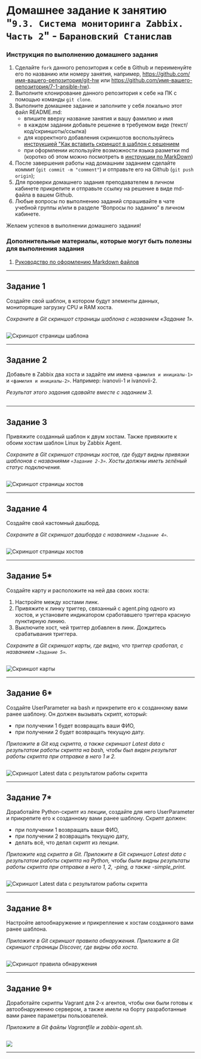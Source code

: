 # Домашнее задание к занятию "`9.3. Система мониторинга Zabbix. Часть 2`" - `Барановский Станислав`


### Инструкция по выполнению домашнего задания

   1. Сделайте `fork` данного репозитория к себе в Github и переименуйте его по названию или номеру занятия, например, https://github.com/имя-вашего-репозитория/git-hw или  https://github.com/имя-вашего-репозитория/7-1-ansible-hw).
   2. Выполните клонирование данного репозитория к себе на ПК с помощью команды `git clone`.
   3. Выполните домашнее задание и заполните у себя локально этот файл README.md:
      - впишите вверху название занятия и вашу фамилию и имя
      - в каждом задании добавьте решение в требуемом виде (текст/код/скриншоты/ссылка)
      - для корректного добавления скриншотов воспользуйтесь [инструкцией "Как вставить скриншот в шаблон с решением](https://github.com/netology-code/sys-pattern-homework/blob/main/screen-instruction.md)
      - при оформлении используйте возможности языка разметки md (коротко об этом можно посмотреть в [инструкции  по MarkDown](https://github.com/netology-code/sys-pattern-homework/blob/main/md-instruction.md))
   4. После завершения работы над домашним заданием сделайте коммит (`git commit -m "comment"`) и отправьте его на Github (`git push origin`);
   5. Для проверки домашнего задания преподавателем в личном кабинете прикрепите и отправьте ссылку на решение в виде md-файла в вашем Github.
   6. Любые вопросы по выполнению заданий спрашивайте в чате учебной группы и/или в разделе “Вопросы по заданию” в личном кабинете.
   
Желаем успехов в выполнении домашнего задания!
   
### Дополнительные материалы, которые могут быть полезны для выполнения задания

1. [Руководство по оформлению Markdown файлов](https://gist.github.com/Jekins/2bf2d0638163f1294637#Code)

---

## Задание 1

Создайте свой шаблон, в котором будут элементы данных, мониторящие загрузку CPU и RAM хоста.

*Сохраните в Git скриншот страницы шаблона с названием «Задание 1».*
```
```
![Скриншот страницы шаблона](https://github.com/StanislavBaranovskii/9-3-hw-zabbix-2/blob/main/img/9-3-1.png "Скриншот страницы шаблона")

---

## Задание 2

Добавьте в Zabbix два хоста и задайте им имена `<фамилия и инициалы-1>` и `<фамилия и инициалы-2>`. Например: ivanovii-1 и ivanovii-2.

*Результат этого задания сдавайте вместе с заданием 3.*
```
```

---

## Задание 3

Привяжите созданный шаблон к двум хостам. Также привяжите к обоим хостам шаблон Linux by Zabbix Agent.

*Сохраните в Git скриншот страницы хостов, где будут видны привязки шаблонов с названиями `«Задание 2-3»`. Хосты должны иметь зелёный статус подключения.*
```
```
![Скриншот страницы хостов](https://github.com/StanislavBaranovskii/9-3-hw-zabbix-2/blob/main/img/9-2-3.png "Скриншот страницы хостов")

---

## Задание 4

Создайте свой кастомный дашборд.

*Сохраните в Git скриншот дашборда с названием `«Задание 4»`.*
```
```
![Скриншот страницы хостов](https://github.com/StanislavBaranovskii/9-3-hw-zabbix-2/blob/main/img/9-3-4.png "Скриншот страницы хостов")

---

## Задание 5*

Создайте карту и расположите на ней два своих хоста:

1. Настройте между хостами линк.
2. Привяжите к линку триггер, связанный с agent.ping одного из хостов, и установите индикатором сработавшего триггера красную пунктирную линию.
3. Выключите хост, чей триггер добавлен в линк. Дождитесь срабатывания триггера.

*Сохраните в Git скриншот карты, где видно, что триггер сработал, с названием `«Задание 5»`.*
```
```
![Скриншот карты](https://github.com/StanislavBaranovskii/9-2-hw-zabbix-1/blob/main/img/9.2.3.png "Скриншот карты")

---

## Задание 6*

Создайте UserParameter на bash и прикрепите его к созданному вами ранее шаблону. Он должен вызывать скрипт, который:

- при получении 1 будет возвращать ваши ФИО,
- при получении 2 будет возвращать текущую дату.

*Приложите в Git код скрипта, а также скриншот Latest data с результатом работы скрипта на bash, чтобы был виден результат работы скрипта при отправке в него 1 и 2.*
```
```
![Скриншот Latest data с результатом работы скрипта](https://github.com/StanislavBaranovskii/9-3-hw-zabbix-2/blob/main/img/9-3-6.png "Скриншот Latest data с результатом работы скрипта")

---

## Задание 7*

Доработайте Python-скрипт из лекции, создайте для него UserParameter и прикрепите его к созданному вами ранее шаблону. Скрипт должен:

- при получении 1 возвращать ваши ФИО,
- при получении 2 возвращать текущую дату,
- делать всё, что делал скрипт из лекции.

*Приложите код скрипта в Git. Приложите в Git скриншот Latest data с результатом работы скрипта на Python, чтобы были видны результаты работы скрипта при отправке в него 1, 2, -ping, а также -simple_print.*
```
```
![Скриншот Latest data с результатом работы скрипта](https://github.com/StanislavBaranovskii/9-3-hw-zabbix-2/blob/main/img/9-3-7.png "Скриншот Latest data с результатом работы скрипта")

---

## Задание 8*

Настройте автообнаружение и прикрепление к хостам созданного вами ранее шаблона.

*Приложите в Git скриншот правила обнаружения. Приложите в Git скриншот страницы Discover, где видны оба хоста.*
```
```
![Скриншот правила обнаружения](https://github.com/StanislavBaranovskii/9-3-hw-zabbix-2/blob/main/img/9-3-8.png "Скриншот правила обнаружения")

---

## Задание 9*

Доработайте скрипты Vagrant для 2-х агентов, чтобы они были готовы к автообнаружению сервером, а также имели на борту разработанные вами ранее параметры пользователей.

*Приложите в Git файлы Vagrantfile и zabbix-agent.sh.*
```
```
![]( "")

---
